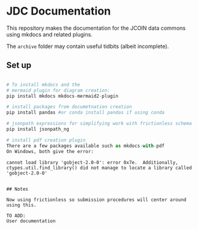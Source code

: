 # JDC Documentation

This repository makes the documentation for the 
JCOIN data commons using mkdocs and related plugins.

The `archive` folder may contain useful tidbits (albeit incomplete).  

## Set up

```python

# To install mkdocs and the 
# mermaid plugin for diagram creation:
pip install mkdocs mkdocs-mermaid2-plugin

# install packages from documetnation creation
pip install pandas #or conda install pandas if using conda

# jsonpath expressions for simplifying work with frictionless schema
pip install jsonpath_ng

# install pdf creation plugin
There are a few packages available such as mkdocs-with-pdf
On Windows, both give the error:
```
```cannot load library 'gobject-2.0-0': error 0x7e.  Additionally, ctypes.util.find_library() did not manage to locate a library called 'gobject-2.0-0'```

```

## Notes

Now using frictionless so submission procedures will center around using this.

TO ADD:
User documentation


